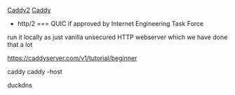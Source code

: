 [Caddy2](https://caddyserver.com/)
[Caddy](https://caddyserver.com/v1)

- http/2 === QUIC if approved by Internet Engineering Task Force

run it locally as just
vanilla unsecured HTTP webserver which
we have done that a lot

https://caddyserver.com/v1/tutorial/beginner


caddy
caddy -host <URL>


duckdns
